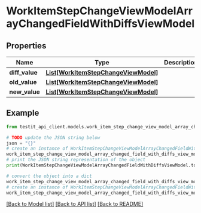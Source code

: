 # WorkItemStepChangeViewModelArrayChangedFieldWithDiffsViewModel


## Properties

Name | Type | Description | Notes
------------ | ------------- | ------------- | -------------
**diff_value** | [**List[WorkItemStepChangeViewModel]**](WorkItemStepChangeViewModel.md) |  | [optional] 
**old_value** | [**List[WorkItemStepChangeViewModel]**](WorkItemStepChangeViewModel.md) |  | [optional] 
**new_value** | [**List[WorkItemStepChangeViewModel]**](WorkItemStepChangeViewModel.md) |  | [optional] 

## Example

```python
from testit_api_client.models.work_item_step_change_view_model_array_changed_field_with_diffs_view_model import WorkItemStepChangeViewModelArrayChangedFieldWithDiffsViewModel

# TODO update the JSON string below
json = "{}"
# create an instance of WorkItemStepChangeViewModelArrayChangedFieldWithDiffsViewModel from a JSON string
work_item_step_change_view_model_array_changed_field_with_diffs_view_model_instance = WorkItemStepChangeViewModelArrayChangedFieldWithDiffsViewModel.from_json(json)
# print the JSON string representation of the object
print(WorkItemStepChangeViewModelArrayChangedFieldWithDiffsViewModel.to_json())

# convert the object into a dict
work_item_step_change_view_model_array_changed_field_with_diffs_view_model_dict = work_item_step_change_view_model_array_changed_field_with_diffs_view_model_instance.to_dict()
# create an instance of WorkItemStepChangeViewModelArrayChangedFieldWithDiffsViewModel from a dict
work_item_step_change_view_model_array_changed_field_with_diffs_view_model_from_dict = WorkItemStepChangeViewModelArrayChangedFieldWithDiffsViewModel.from_dict(work_item_step_change_view_model_array_changed_field_with_diffs_view_model_dict)
```
[[Back to Model list]](../README.md#documentation-for-models) [[Back to API list]](../README.md#documentation-for-api-endpoints) [[Back to README]](../README.md)


